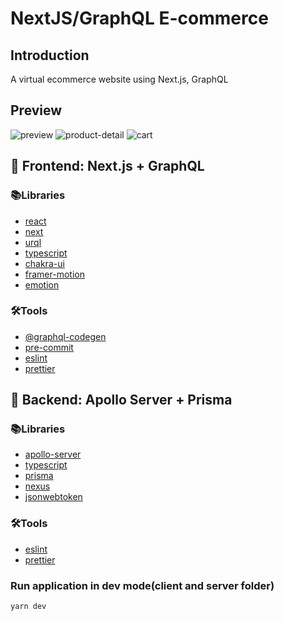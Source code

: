 # NextJS/GraphQL E-commerce

## Introduction

A virtual ecommerce website using Next.js, GraphQL

## Preview

![preview](https://github.com/mauromamani/e-commerce/blob/main/assets/preview.jpg)
![product-detail](https://github.com/mauromamani/e-commerce/blob/main/assets/product-detail.jpg)
![cart](https://github.com/mauromamani/e-commerce/blob/main/assets/cart.jpg)

## 🚀 Frontend: Next.js + GraphQL

### 📚Libraries

- [react](https://github.com/facebook/react)
- [next](https://github.com/vercel/next.js)
- [urql](https://github.com/FormidableLabs/urql)
- [typescript](https://github.com/microsoft/TypeScript)
- [chakra-ui](https://github.com/chakra-ui/chakra-ui)
- [framer-motion](https://github.com/framer/motion)
- [emotion](https://github.com/emotion-js/emotion)


### 🛠Tools

- [@graphql-codegen](https://github.com/dotansimha/graphql-code-generator)
- [pre-commit](https://github.com/pre-commit/pre-commit)
- [eslint](https://github.com/eslint/eslint)
- [prettier](https://github.com/prettier/prettier)

## 🚀 Backend: Apollo Server + Prisma

### 📚Libraries

- [apollo-server](https://github.com/apollographql/apollo-server)
- [typescript](https://github.com/microsoft/TypeScript)
- [prisma](https://github.com/prisma/prisma)
- [nexus](https://github.com/graphql-nexus/nexus)
- [jsonwebtoken](https://github.com/auth0/node-jsonwebtoken)


### 🛠Tools

- [eslint](https://github.com/eslint/eslint)
- [prettier](https://github.com/prettier/prettier)

### Run application in dev mode(client and server folder)

```
yarn dev
```
